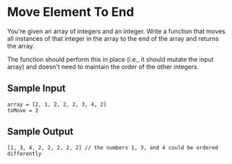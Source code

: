 # Move Element To End
You're given an array of integers and an integer. Write a function that moves all instances of that integer in the array to the end of the array and returns the array.

The function should perform this in place (i.e., it should mutate the input array) and doesn't need to maintain the order of the other integers.

## Sample Input
```
array = [2, 1, 2, 2, 2, 3, 4, 2]
toMove = 2
```
## Sample Output
```
[1, 3, 4, 2, 2, 2, 2, 2] // the numbers 1, 3, and 4 could be ordered differently
```